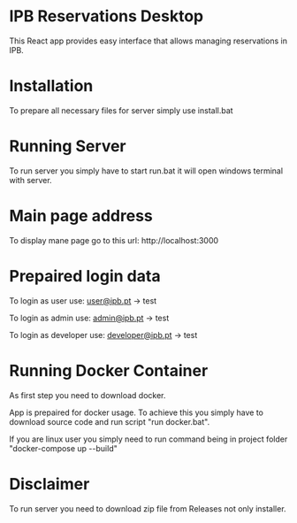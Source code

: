
# IPB Reservations Desktop

This React app provides easy interface that allows managing reservations in IPB.

# Installation

To prepare all necessary files for server simply use install.bat

# Running Server

To run server you simply have to start run.bat it will open windows terminal with server.

# Main page address

To display mane page go to this url: http://localhost:3000

# Prepaired login data

To login as user use: user@ipb.pt -> test

To login as admin use: admin@ipb.pt -> test

To login as developer use: developer@ipb.pt -> test

# Running Docker Container

As first step you need to download docker.

App is prepaired for docker usage. To achieve this you simply have to download source code and run script "run docker.bat".

If you are linux user you simply need to run command being in project folder "docker-compose up --build"

# Disclaimer

To run server you need to download zip file from Releases not only installer.
